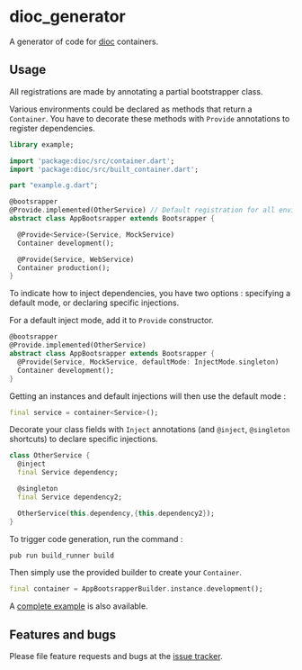 # dioc_generator

A generator of code for [dioc](https://pub.dartlang.org/packages/dioc) containers.

## Usage

All registrations are made by annotating a partial bootstrapper class.

Various environments could be declared as methods that return a `Container`. You have to decorate these methods with `Provide` annotations to register dependencies.

```dart
library example;

import 'package:dioc/src/container.dart';
import 'package:dioc/src/built_container.dart';

part "example.g.dart";

@bootsrapper
@Provide.implemented(OtherService) // Default registration for all environments
abstract class AppBootsrapper extends Bootsrapper {

  @Provide<Service>(Service, MockService)
  Container development();

  @Provide(Service, WebService)
  Container production();
}
```

To indicate how to inject dependencies, you have two options : specifying a default mode, or declaring specific injections.

For a default inject mode, add it to `Provide` constructor.

```dart
@bootsrapper
@Provide.implemented(OtherService)
abstract class AppBootsrapper extends Bootsrapper {
  @Provide(Service, MockService, defaultMode: InjectMode.singleton)
  Container development();
}
```

Getting an instances and default injections will then use the default mode :

```dart
final service = container<Service>();
```


Decorate your class fields with `Inject` annotations (and `@inject`, `@singleton` shortcuts) to declare specific injections.


```dart
class OtherService {
  @inject
  final Service dependency;

  @singleton
  final Service dependency2;

  OtherService(this.dependency,{this.dependency2});
}
```

To trigger code generation, run the command :

```bash
pub run build_runner build
```

Then simply use the provided builder to create your `Container`.

```dart
final container = AppBootsrapperBuilder.instance.development();
```

A [complete example](https://github.com/aloisdeniel/dioc/tree/master/example) is also available.


## Features and bugs

Please file feature requests and bugs at the [issue tracker][tracker].

[tracker]: https://github.com/aloisdeniel/dioc/issues
